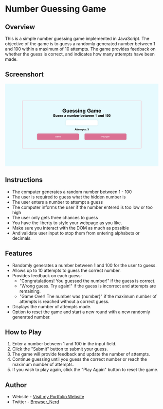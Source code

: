 # Number Guessing Game

## Overview
This is a simple number guessing game implemented in JavaScript. The objective of the game is to guess a randomly generated number between 1 and 100 within a maximum of 10 attempts. The game provides feedback on whether the guess is correct, and indicates how many attempts have been made.

## Screenshort
![screenshort](./readme-image.png)

## Instructions

- The computer generates a random number between 1 - 100
- The user is required to guess what the hidden number is
- The user enters a number to attempt a guess
- The computer informs the user if the number entered is too low or too high 
- The user only gets three chances to guess
- You have the liberty to style your webpage as you like.
- Make sure you interact with the DOM as much as possible
- And validate user input to stop them from entering alphabets or decimals. 

## Features
- Randomly generates a number between 1 and 100 for the user to guess.
- Allows up to 10 attempts to guess the correct number.
- Provides feedback on each guess:
    - "Congratulations! You guessed the number!" if the guess is correct.
    - "Wrong guess. Try again!" if the guess is incorrect and attempts are remaining.
    - "Game Over! The number was {number}" if the maximum number of attempts is reached without a correct guess.
- Displays the number of attempts made.
- Option to reset the game and start a new round with a new randomly generated number.

## How to Play
1. Enter a number between 1 and 100 in the input field.
2. Click the "Submit" button to submit your guess.
3. The game will provide feedback and update the number of attempts.
4. Continue guessing until you guess the correct number or reach the maximum number of attempts.
5. If you wish to play again, click the "Play Again" button to reset the game.

## Author

- Website - [Visit my Portfolio Website](https://omowunmikamil.tech)
- Twitter - [Browser_Nerd](https://www.twitter.com/@Browser_Nerd)